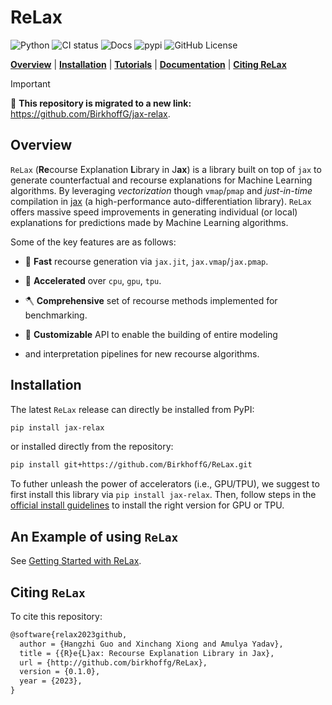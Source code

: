 # ReLax

<!-- WARNING: THIS FILE WAS AUTOGENERATED! DO NOT EDIT! -->

![Python](https://img.shields.io/pypi/pyversions/jax-relax.svg) ![CI
status](https://github.com/BirkhoffG/ReLax/actions/workflows/test.yaml/badge.svg)
![Docs](https://github.com/BirkhoffG/ReLax/actions/workflows/deploy.yaml/badge.svg)
![pypi](https://img.shields.io/pypi/v/jax-relax.svg) ![GitHub
License](https://img.shields.io/github/license/BirkhoffG/ReLax.svg)

[**Overview**](#overview) \| [**Installation**](#installation) \|
[**Tutorials**](https://birkhoffg.github.io/ReLax/tutorials/getting_started.html)
\| [**Documentation**](https://birkhoffg.github.io/ReLax/) \| [**Citing
ReLax**](#citing-relax)


> [!IMPORTANT]
> 
> 📣 **This repository is migrated to a new link:** 
> https://github.com/BirkhoffG/jax-relax.


## Overview

`ReLax` (**Re**course Explanation **L**ibrary in J**ax**) is a library
built on top of `jax` to generate counterfactual and recourse
explanations for Machine Learning algorithms. By leveraging
*vectorization* though `vmap`/`pmap` and *just-in-time* compilation in
[jax](https://jax.readthedocs.io/en/latest/) (a high-performance
auto-differentiation library). `ReLax` offers massive speed improvements
in generating individual (or local) explanations for predictions made by
Machine Learning algorithms.

Some of the key features are as follows:

- 🏃 **Fast** recourse generation via `jax.jit`, `jax.vmap`/`jax.pmap`.

- 🚀 **Accelerated** over `cpu`, `gpu`, `tpu`.

- 🪓 **Comprehensive** set of recourse methods implemented for
  benchmarking.

- 👐 **Customizable** API to enable the building of entire modeling

- and interpretation pipelines for new recourse algorithms.

## Installation

The latest `ReLax` release can directly be installed from PyPI:

``` bash
pip install jax-relax
```

or installed directly from the repository:

``` bash
pip install git+https://github.com/BirkhoffG/ReLax.git 
```

To futher unleash the power of accelerators (i.e., GPU/TPU), we suggest
to first install this library via `pip install jax-relax`. Then, follow
steps in the [official install
guidelines](https://github.com/google/jax#installation) to install the
right version for GPU or TPU.

## An Example of using `ReLax`

See [Getting Started with
ReLax](https://birkhoffg.github.io/ReLax/tutorials/getting_started.html).

## Citing `ReLax`

To cite this repository:

``` latex
@software{relax2023github,
  author = {Hangzhi Guo and Xinchang Xiong and Amulya Yadav},
  title = {{R}e{L}ax: Recourse Explanation Library in Jax},
  url = {http://github.com/birkhoffg/ReLax},
  version = {0.1.0},
  year = {2023},
}
```
